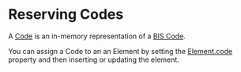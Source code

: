 # Reserving Codes

A [Code]($common) is an in-memory representation of a [BIS Code](../../bis/guide/references/glossary.md#code).

You can assign a Code to an an Element by setting the [Element.code]($backend) property and then inserting or updating the element.

